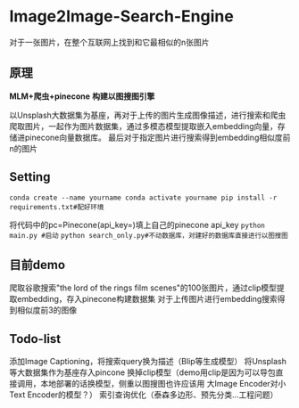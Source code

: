 # Image2Image-Search-Engine
对于一张图片，在整个互联网上找到和它最相似的n张图片
## 原理
**MLM+爬虫+pinecone**
**构建以图搜图引擎**

以Unsplash大数据集为基座，再对于上传的图片生成图像描述，进行搜索和爬虫爬取图片，一起作为图片数据集，通过多模态模型提取嵌入embedding向量，存储进pinecone向量数据库。
最后对于指定图片进行搜索得到embedding相似度前n的图片

## Setting
`conda create --name yourname
conda activate yourname
pip install -r requirements.txt#配好环境`

将代码中的pc=Pinecone(api_key=)填上自己的pinecone api_key
`python main.py #启动`
`python search_only.py#不动数据库，对建好的数据库直接进行以图搜图`


## 目前demo
爬取谷歌搜索"the lord of the rings film scenes"的100张图片，通过clip模型提取embedding，存入pinecone构建数据集
对于上传图片进行embedding搜索得到相似度前3的图像

## Todo-list
添加Image Captioning，将搜索query换为描述（Blip等生成模型）
将Unsplash等大数据集作为基座存入pincone
换掉clip模型（demo用clip是因为可以导包直接调用，本地部署的话换模型，侧重以图搜图也许应该用 大Image Encoder对小Text Encoder的模型？）
索引查询优化（泰森多边形、预先分类...工程问题）
